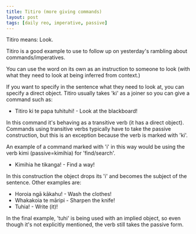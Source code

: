 ```yaml
---
title: Titiro (more giving commands)
layout: post
tags: [daily reo, imperative, passive]
---
```

Titiro means: Look.

Titiro is a good example to use to follow up on yesterday's rambling about commands/imperatives.

You can use the word on its own as an instruction to someone to look (with what they need to look at being inferred from context.)

If you want to specify in the sentence what they need to look at, you can specify a direct object. Titiro usually takes 'ki' as a joiner so you can give a command such as:
- Titiro ki te papa tuhituhi! - Look at the blackboard!

In this command it's behaving as a transitive verb (it has a direct object). Commands using transitive verbs typically have to take the passive construction, but this is an exception because the verb is marked with 'ki'.

An example of a command marked with 'i' in this way would be using the verb kimi (passive=kimihia) for 'find/search'.
- Kimihia he tikanga! - Find a way!

In this construction the object drops its 'i' and becomes the subject of the sentence. Other examples are:
- Horoia ngā kākahu! - Wash the clothes!
- Whakakoia te māripi - Sharpen the knife!
- Tuhia! - Write (it)!

In the final example, 'tuhi' is being used with an implied object, so even though it's not explicitly mentioned, the verb still takes the passive form. 
